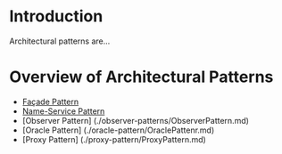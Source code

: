 # Introduction

Architectural patterns are...

# Overview of Architectural Patterns

* [Façade Pattern](./façade-pattern/)
* [Name-Service Pattern](./name-service-pattern/NameServicePattern.md)
* [Observer Pattern] (./observer-patterns/ObserverPattern.md)
* [Oracle Pattern] (./oracle-pattern/OraclePattenr.md)
* [Proxy Pattern] (./proxy-pattern/ProxyPattern.md)
